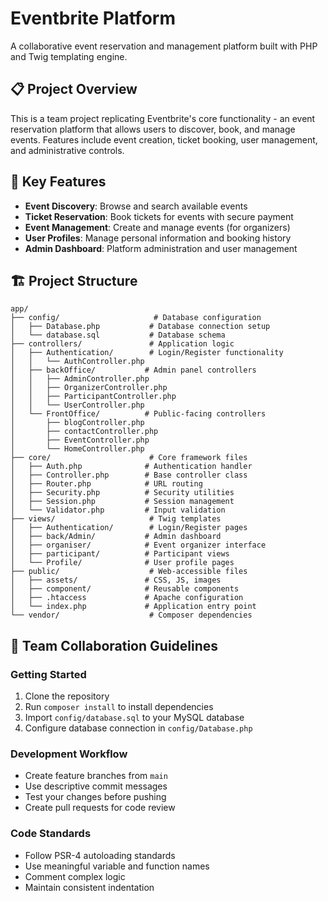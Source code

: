 # Eventbrite Platform

A collaborative event reservation and management platform built with PHP and Twig templating engine.

## 📋 Project Overview

This is a team project replicating Eventbrite's core functionality - an event reservation platform that allows users to discover, book, and manage events. Features include event creation, ticket booking, user management, and administrative controls.

## 🎫 Key Features

- **Event Discovery**: Browse and search available events
- **Ticket Reservation**: Book tickets for events with secure payment
- **Event Management**: Create and manage events (for organizers)
- **User Profiles**: Manage personal information and booking history
- **Admin Dashboard**: Platform administration and user management

## 🏗️ Project Structure

```
app/
├── config/                     # Database configuration
│   ├── Database.php           # Database connection setup
│   └── database.sql           # Database schema
├── controllers/               # Application logic
│   ├── Authentication/        # Login/Register functionality
│   │   └── AuthController.php
│   ├── backOffice/           # Admin panel controllers
│   │   ├── AdminController.php
│   │   ├── OrganizerController.php
│   │   ├── ParticipantController.php
│   │   └── UserController.php
│   └── FrontOffice/          # Public-facing controllers
│       ├── blogController.php
│       ├── contactController.php
│       ├── EventController.php
│       └── HomeController.php
├── core/                      # Core framework files
│   ├── Auth.php              # Authentication handler
│   ├── Controller.php        # Base controller class
│   ├── Router.php            # URL routing
│   ├── Security.php          # Security utilities
│   ├── Session.php           # Session management
│   └── Validator.php         # Input validation
├── views/                     # Twig templates
│   ├── Authentication/        # Login/Register pages
│   ├── back/Admin/           # Admin dashboard
│   ├── organiser/            # Event organizer interface
│   ├── participant/          # Participant views
│   └── Profile/              # User profile pages
├── public/                    # Web-accessible files
│   ├── assets/               # CSS, JS, images
│   ├── component/            # Reusable components
│   ├── .htaccess             # Apache configuration
│   └── index.php             # Application entry point
└── vendor/                    # Composer dependencies
```

## 👥 Team Collaboration Guidelines

### Getting Started
1. Clone the repository
2. Run `composer install` to install dependencies
3. Import `config/database.sql` to your MySQL database
4. Configure database connection in `config/Database.php`

### Development Workflow
- Create feature branches from `main`
- Use descriptive commit messages
- Test your changes before pushing
- Create pull requests for code review

### Code Standards
- Follow PSR-4 autoloading standards
- Use meaningful variable and function names
- Comment complex logic
- Maintain consistent indentation
